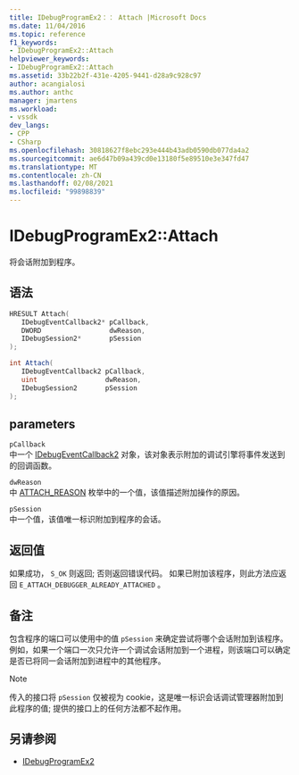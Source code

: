 ```yaml
---
title: IDebugProgramEx2：： Attach |Microsoft Docs
ms.date: 11/04/2016
ms.topic: reference
f1_keywords:
- IDebugProgramEx2::Attach
helpviewer_keywords:
- IDebugProgramEx2::Attach
ms.assetid: 33b22b2f-431e-4205-9441-d28a9c928c97
author: acangialosi
ms.author: anthc
manager: jmartens
ms.workload:
- vssdk
dev_langs:
- CPP
- CSharp
ms.openlocfilehash: 30818627f8ebc293e444b43adb0590db077da4a2
ms.sourcegitcommit: ae6d47b09a439cd0e13180f5e89510e3e347fd47
ms.translationtype: MT
ms.contentlocale: zh-CN
ms.lasthandoff: 02/08/2021
ms.locfileid: "99898839"
---
```

# <a name="idebugprogramex2attach"></a>IDebugProgramEx2::Attach
将会话附加到程序。

## <a name="syntax"></a>语法

```cpp
HRESULT Attach( 
   IDebugEventCallback2* pCallback,
   DWORD                 dwReason,
   IDebugSession2*       pSession
);
```

```csharp
int Attach( 
   IDebugEventCallback2 pCallback,
   uint                 dwReason,
   IDebugSession2       pSession
);
```

## <a name="parameters"></a>parameters
`pCallback`\
中一个 [IDebugEventCallback2](../../../extensibility/debugger/reference/idebugeventcallback2.md) 对象，该对象表示附加的调试引擎将事件发送到的回调函数。

`dwReason`\
中 [ATTACH_REASON](../../../extensibility/debugger/reference/attach-reason.md) 枚举中的一个值，该值描述附加操作的原因。

`pSession`\
中一个值，该值唯一标识附加到程序的会话。

## <a name="return-value"></a>返回值
 如果成功， `S_OK` 则返回; 否则返回错误代码。 如果已附加该程序，则此方法应返回 `E_ATTACH_DEBUGGER_ALREADY_ATTACHED` 。

## <a name="remarks"></a>备注
 包含程序的端口可以使用中的值 `pSession` 来确定尝试将哪个会话附加到该程序。 例如，如果一个端口一次只允许一个调试会话附加到一个进程，则该端口可以确定是否已将同一会话附加到进程中的其他程序。

> [!NOTE]
> 传入的接口将 `pSession` 仅被视为 cookie，这是唯一标识会话调试管理器附加到此程序的值; 提供的接口上的任何方法都不起作用。

## <a name="see-also"></a>另请参阅
- [IDebugProgramEx2](../../../extensibility/debugger/reference/idebugprogramex2.md)

